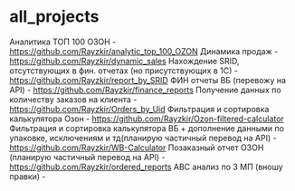# all_projects
Аналитика ТОП 100 ОЗОН - https://github.com/Rayzkir/analytic_top_100_OZON
Динамика продаж - https://github.com/Rayzkir/dynamic_sales
Нахождение SRID, отсутствующих в фин. отчетах (но присутствующих в 1С) - https://github.com/Rayzkir/report_by_SRID
ФИН отчеты ВБ (перевожу на API) - https://github.com/Rayzkir/finance_reports
Получение данных по количеству заказов на клиента - https://github.com/Rayzkir/Orders_by_Uid
Фильтрация и сортировка калькулятора Озон - https://github.com/Rayzkir/Ozon-filtered-calculator
Фильтрация и сортировка калькулятора ВБ + дополнение данными по упаковке, исключениям и тд(планирую частичный перевод на API) - https://github.com/Rayzkir/WB-Calculator
Позаказный отчет ОЗОН (планирую частичный перевод на API) - https://github.com/Rayzkir/ordered_reports
ABC анализ по 3 МП (вношу правки) - 
